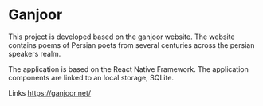# Ganjoor

This project is developed based on the ganjoor website. 
The website contains poems of Persian poets from several centuries across the persian speakers realm. 

The application is based on the React Native Framework. The application components are linked to an local storage, SQLite. 




Links 
https://ganjoor.net/
